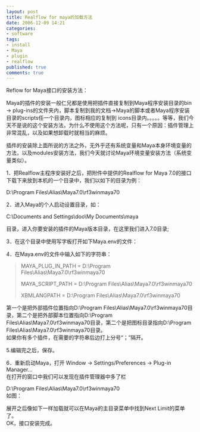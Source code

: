 ```yaml
---
layout: post
title: Realflow for maya的加载方法
date: 2006-12-09 14:21
categories:
- software
tags:
- install
- Maya
- plugin
- realflow
published: true
comments: true
---
```

<p><p>Reflow for Maya接口的安装方法：</p>  <p>Maya的插件的安装一般仁兄都是使用把插件直接复制到Maya程序安装目录的bin -&gt; plug-ins的文件夹内，脚本复制到我的文档-&gt;Maya的脚本或者Maya程序安装目录的scripts任一个目录内，图标相应的复制到 icons目录内。。。。。等等，我们今天不是说的这个安装方法，为什么不使用这个方法呢，只有一个原因：插件管理上非常混乱，以及如果想卸载时就相当的麻烦。</p> <!--more-->  <p>插件的安装除上面所说的方法之外，无外乎还有系统变量和Maya本身环境变量的方法，以及modules安装方法，我们今天就讨论Maya环境变量安装方法（系统变量类似）。</p>  <p>1．把Realflow主程序安装好之后，把附件中提供的Realflow for Maya 7.0的接口下载下来放到本机的一个目录中，我们以如下的目录为例：</p>  <p>D:\Program Files\Alias\Maya7.0\rf3winmaya70</p>  <p>2．进入Maya的个人启动设置目录，如：</p>  <p>C:\Documents and Settings\doo\My Documents\maya</p>  <p>目录，进入你要安装的插件的Maya版本目录，在这里我们进入7.0目录;</p>  <p>3．在这个目录中使用写字板打开如下Maya.env的文件：</p>  <p>4．在Maya.env的文件中输入如下的字符串：</p>  <blockquote>   <p>MAYA_PLUG_IN_PATH = D:\Program Files\Alias\Maya7.0\rf3winmaya70</p>    <p>MAYA_SCRIPT_PATH = D:\Program Files\Alias\Maya7.0\rf3winmaya70</p>    <p>XBMLANGPATH = D:\Program Files\Alias\Maya7.0\rf3winmaya70</p> </blockquote>  <p>第一个是把外部插件位置指向D:\Program Files\Alias\Maya7.0\rf3winmaya70目录，第二个是把外部脚本位置指向D:\Program Files\Alias\Maya7.0\rf3winmaya70目录，第二个是把图标目录指向D:\Program Files\Alias\Maya7.0\rf3winmaya70目录。   <br />如果你有多个插件，在需要的字符串后边打上分号“；”隔开。</p>  <p>5.编辑完之后，保存。</p>  <p>6．重新启动Maya，打开 Window -&gt; Settings/Preferences -&gt; Plug-in Manager…   <br /><img alt="" src="http://static.flickr.com/108/317230787_9c9e709e70.jpg?v=0" />    <br />在打开的窗口中我们可以发现在插件管理器中多了栏</p>  <p>D:\Program Files\Alias\Maya7.0\rf3winmaya70   <br />如图：    <br /><img alt="" src="http://static.flickr.com/135/317257510_dc4c01c80d.jpg?v=0" /></p>  <p>展开之后像如下一样加载就可以在Maya的主目录菜单中找到Next Limit的菜单了。   <br /><img alt="" src="http://static.flickr.com/119/317261770_ab905c9284.jpg?v=0" />    <br />OK，接口安装完成。</p></p>
